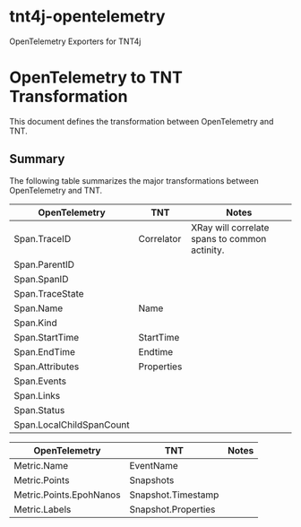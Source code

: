 # tnt4j-opentelemetry
OpenTelemetry Exporters for TNT4j

# OpenTelemetry to TNT Transformation

This document defines the transformation between OpenTelemetry and TNT.


## Summary

The following table summarizes the major transformations between OpenTelemetry
and TNT.

| OpenTelemetry            | TNT              | Notes                                                                                         |
| ------------------------ | ---------------- | --------------------------------------------------------------------------------------------- |
| Span.TraceID             | Correlator       | XRay will correlate spans to common actinity.                                                 |
| Span.ParentID            |                  |                                                                                               |
| Span.SpanID              |                  |                                                                                               |
| Span.TraceState          |                  |                                                                                               |
| Span.Name                | Name             |                                                                                               |
| Span.Kind                |                  |                                                                                               |
| Span.StartTime           | StartTime        |                                                                                               |
| Span.EndTime             | Endtime          |                                                                                               |
| Span.Attributes          | Properties       |                                                                                               |
| Span.Events              |                  |                                                                                               |
| Span.Links               |                  |                                                                                               |
| Span.Status              |                  |                                                                                               |
| Span.LocalChildSpanCount |                  |                                                                                               |




| OpenTelemetry            | TNT                | Notes                                                                                         |
| ------------------------ | ------------------ | --------------------------------------------------------------------------------------------- |
| Metric.Name              | EventName          |                                                                                               |
| Metric.Points            | Snapshots          |                                                                                               |
| Metric.Points.EpohNanos  | Snapshot.Timestamp |                                                                                               |
| Metric.Labels            | Snapshot.Properties|                                                                                               |

